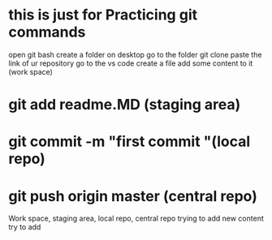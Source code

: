 # this is just for Practicing git commands
open git bash create a folder on desktop go to the folder 
git clone paste the link of ur repository
go to the vs code create a file 
add some content to it (work space)
# git add readme.MD (staging area)
# git commit -m "first commit "(local repo)
# git push origin master (central repo)
Work space,
staging area,
local repo,
central repo
trying to add new content 
try to add 